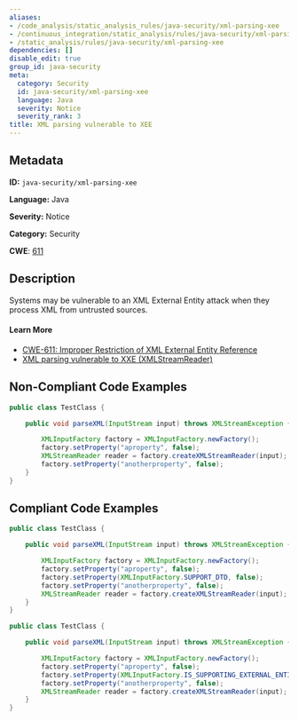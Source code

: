 ```yaml
---
aliases:
- /code_analysis/static_analysis_rules/java-security/xml-parsing-xee
- /continuous_integration/static_analysis/rules/java-security/xml-parsing-xee
- /static_analysis/rules/java-security/xml-parsing-xee
dependencies: []
disable_edit: true
group_id: java-security
meta:
  category: Security
  id: java-security/xml-parsing-xee
  language: Java
  severity: Notice
  severity_rank: 3
title: XML parsing vulnerable to XEE
---
```

<!--  SOURCED FROM https://github.com/DataDog/datadog-static-analyzer-rule-docs -->


## Metadata
**ID:** `java-security/xml-parsing-xee`

**Language:** Java

**Severity:** Notice

**Category:** Security

**CWE**: [611](https://cwe.mitre.org/data/definitions/611.html)

## Description
Systems may be vulnerable to an XML External Entity attack when they process XML from untrusted sources.

#### Learn More

 - [CWE-611: Improper Restriction of XML External Entity Reference](https://cwe.mitre.org/data/definitions/611.html)
 - [XML parsing vulnerable to XXE (XMLStreamReader)](https://find-sec-bugs.github.io/bugs.htm#XXE_XMLSTREAMREADER)

## Non-Compliant Code Examples
```java
public class TestClass {

    public void parseXML(InputStream input) throws XMLStreamException {

        XMLInputFactory factory = XMLInputFactory.newFactory();
        factory.setProperty("aproperty", false);
        XMLStreamReader reader = factory.createXMLStreamReader(input);
        factory.setProperty("anotherproperty", false);
    }
}
```

## Compliant Code Examples
```java
public class TestClass {

    public void parseXML(InputStream input) throws XMLStreamException {

        XMLInputFactory factory = XMLInputFactory.newFactory();
        factory.setProperty("aproperty", false);
        factory.setProperty(XMLInputFactory.SUPPORT_DTD, false);
        factory.setProperty("anotherproperty", false);
        XMLStreamReader reader = factory.createXMLStreamReader(input);
    }
}
```

```java
public class TestClass {

    public void parseXML(InputStream input) throws XMLStreamException {

        XMLInputFactory factory = XMLInputFactory.newFactory();
        factory.setProperty("aproperty", false);
        factory.setProperty(XMLInputFactory.IS_SUPPORTING_EXTERNAL_ENTITIES, false);
        factory.setProperty("anotherproperty", false);
        XMLStreamReader reader = factory.createXMLStreamReader(input);
    }
}
```
